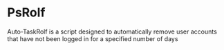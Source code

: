 # PsRolf
Auto-TaskRolf is a script designed to automatically remove user accounts that have not been logged in for a specified number of days
